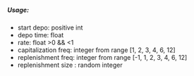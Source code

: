 ##### Usage:
- start depo: positive int
- depo time: float
- rate: float >0 && <1
- capitalization freq: integer from range [1, 2, 3, 4, 6, 12]
- replenishment freq: integer from range [-1, 1, 2, 3, 4, 6, 12]
- replenishment size : random integer